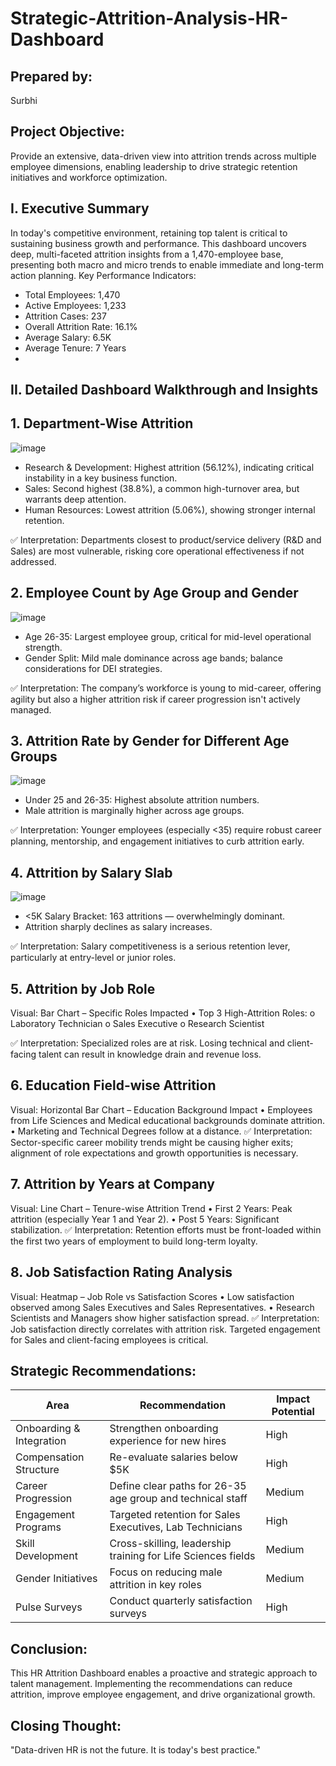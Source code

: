 # Strategic-Attrition-Analysis-HR-Dashboard

## Prepared by:
Surbhi

## Project Objective:
Provide an extensive, data-driven view into attrition trends across multiple employee dimensions, enabling leadership to drive strategic retention initiatives and workforce optimization.

## I. Executive Summary
In today's competitive environment, retaining top talent is critical to sustaining business growth and performance. This dashboard uncovers deep, multi-faceted attrition insights from a 1,470-employee base, presenting both macro and micro trends to enable immediate and long-term action planning.
Key Performance Indicators:
- Total Employees: 1,470
- Active Employees: 1,233
- Attrition Cases: 237
- Overall Attrition Rate: 16.1%
- Average Salary: 6.5K
- Average Tenure: 7 Years
- 
## II. Detailed Dashboard Walkthrough and Insights
## 1. Department-Wise Attrition
![image](https://github.com/user-attachments/assets/e253dc28-8289-4bb1-a4bd-ceefb352df15)
- Research & Development: Highest attrition (56.12%), indicating critical instability in a key business function.
-	Sales: Second highest (38.8%), a common high-turnover area, but warrants deep attention.
-	Human Resources: Lowest attrition (5.06%), showing stronger internal retention.
  
✅ Interpretation:
Departments closest to product/service delivery (R&D and Sales) are most vulnerable, risking core operational effectiveness if not addressed.

## 2. Employee Count by Age Group and Gender
![image](https://github.com/user-attachments/assets/c8316a78-618a-4b45-8e9b-3675bea7c4fc)
-	Age 26-35: Largest employee group, critical for mid-level operational strength.
-	Gender Split: Mild male dominance across age bands; balance considerations for DEI strategies.
  
✅ Interpretation:
The company’s workforce is young to mid-career, offering agility but also a higher attrition risk if career progression isn't actively managed.

## 3. Attrition Rate by Gender for Different Age Groups
![image](https://github.com/user-attachments/assets/dd3af258-3258-464a-8fb2-570a113ed387)
-	Under 25 and 26-35: Highest absolute attrition numbers.
-	Male attrition is marginally higher across age groups.

✅ Interpretation:
Younger employees (especially <35) require robust career planning, mentorship, and engagement initiatives to curb attrition early.

## 4. Attrition by Salary Slab
![image](https://github.com/user-attachments/assets/11a62bc0-65a0-495d-b2a9-c3a22667a191)
-	<5K Salary Bracket: 163 attritions — overwhelmingly dominant.
-	Attrition sharply declines as salary increases.
  
✅ Interpretation:
Salary competitiveness is a serious retention lever, particularly at entry-level or junior roles.

## 5. Attrition by Job Role
Visual: Bar Chart – Specific Roles Impacted
•	Top 3 High-Attrition Roles:
o	Laboratory Technician
o	Sales Executive
o	Research Scientist

✅ Interpretation:
Specialized roles are at risk. Losing technical and client-facing talent can result in knowledge drain and revenue loss.

## 6. Education Field-wise Attrition
Visual: Horizontal Bar Chart – Education Background Impact
•	Employees from Life Sciences and Medical educational backgrounds dominate attrition.
•	Marketing and Technical Degrees follow at a distance.
✅ Interpretation:
Sector-specific career mobility trends might be causing higher exits; alignment of role expectations and growth opportunities is necessary.

## 7. Attrition by Years at Company
Visual: Line Chart – Tenure-wise Attrition Trend
•	First 2 Years: Peak attrition (especially Year 1 and Year 2).
•	Post 5 Years: Significant stabilization.
✅ Interpretation:
Retention efforts must be front-loaded within the first two years of employment to build long-term loyalty.

## 8. Job Satisfaction Rating Analysis
Visual: Heatmap – Job Role vs Satisfaction Scores
•	Low satisfaction observed among Sales Executives and Sales Representatives.
•	Research Scientists and Managers show higher satisfaction spread.
✅ Interpretation:
Job satisfaction directly correlates with attrition risk. Targeted engagement for Sales and client-facing employees is critical.


## Strategic Recommendations:
| Area                   | Recommendation                                              | Impact Potential |
|-------------------------|--------------------------------------------------------------|------------------|
| Onboarding & Integration| Strengthen onboarding experience for new hires               | High             |
| Compensation Structure  | Re-evaluate salaries below $5K                               | High             |
| Career Progression      | Define clear paths for 26-35 age group and technical staff    | Medium           |
| Engagement Programs     | Targeted retention for Sales Executives, Lab Technicians     | High             |
| Skill Development       | Cross-skilling, leadership training for Life Sciences fields | Medium           |
| Gender Initiatives      | Focus on reducing male attrition in key roles                | Medium           |
| Pulse Surveys           | Conduct quarterly satisfaction surveys                      | High             |

## Conclusion:
This HR Attrition Dashboard enables a proactive and strategic approach to talent management. Implementing the recommendations can reduce attrition, improve employee engagement, and drive organizational growth.

## Closing Thought:
"Data-driven HR is not the future. It is today's best practice."
